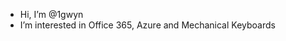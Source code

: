 - Hi, I’m @1gwyn
- I’m interested in Office 365, Azure and Mechanical Keyboards


<!---
1gwyn/1gwyn is a ✨ special ✨ repository because its `README.md` (this file) appears on your GitHub profile.
You can click the Preview link to take a look at your changes.
--->
